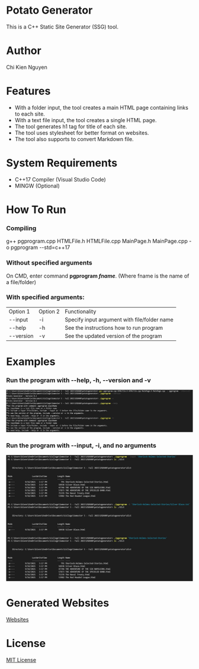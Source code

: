 # Potato Generator
This is a C++ Static Site Generator (SSG) tool.

Author
======

Chi Kien Nguyen

Features
========

*   With a folder input, the tool creates a main HTML page containing links to each site.
*   With a text file input, the tool creates a single HTML page.
*   The tool generates h1 tag for title of each site.
*   The tool uses stylesheet for better format on websites.
*   The tool also supports to convert Markdown file.

System Requirements
===================

*   C++17 Compiler (Visual Studio Code)
*   MINGW (Optional)

How To Run
==========

### Compiling

g++ pgprogram.cpp HTMLFile.h HTMLFile.cpp MainPage.h MainPage.cpp -o pgprogram --std=c++17

### Without specified arguments

On CMD, enter command **pgprogram _fname_**. (Where fname is the name of a file/folder)

### With specified arguments:

<table>
    <tr>
        <td>Option 1</td>
        <td>Option 2</td>
        <td>Functionality</td>
    </tr>
    <tr>
        <td>--input</td>
        <td>-i</td>
        <td>Specify input argument with file/folder name</td>
    </tr>
    <tr>
        <td>--help</td>
        <td>-h</td>
        <td>See the instructions how to run program</td>
    </tr>
    <tr>
        <td>--version</td>
        <td>-v</td>
        <td>See the updated version of the program</td>
    </tr>
</table>

Examples
========

### Run the program with --help, -h, --version and -v

![](./images/Command(1).JPG)

### Run the program with --input, -i, and no arguments

![](./images/Command(2).JPG)

Generated Websites
==================

[Websites](https://gifted-brattain-2278d4.netlify.app/sherlock-holmes-selected-stories/sherlock-holmes-selected-stories)

License
=======

[MIT License](https://opensource.org/licenses/MIT)
